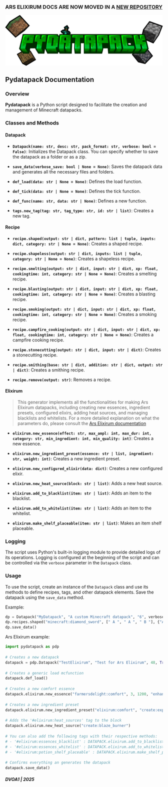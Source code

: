 ### ARS ELIXIRUM DOCS ARE NOW MOVED IN A [NEW REPOSITORY](https://github.com/DVOA1/ElixirumDocs)

![LOGO](assets/logo.png "Pydatapack logo")

## Pydatapack Documentation

### Overview
**Pydatapack** is a Python script designed to facilitate the creation and management of Minecraft datapacks.

### Classes and Methods

#### Datapack

- **`Datapack(name: str, desc: str, pack_format: str, verbose: bool = False)`**: Initializes the Datapack class. You can specify whether to save the datapack as a folder or as a zip.

- **`save_data(verbose_save: bool | None = None)`**: Saves the datapack data and generates all the necessary files and folders.

- **`def_load(data: str | None = None)`**: Defines the load function.

- **`def_tick(data: str | None = None)`**: Defines the tick function.

- **`def_func(name: str, data: str | None)`**: Defines a new function.

- **`tags.new_tag(tag: str, tag_type: str, id: str | list)`**: Creates a new tag.

#### Recipe

- **`recipe.shaped(output: str | dict, pattern: list | tuple, inputs: dict, category: str | None = None)`**: Creates a shaped recipe.

- **`recipe.shapeless(output: str | dict, inputs: list | tuple, category: str | None = None)`**: Creates a shapeless recipe.

- **`recipe.smelting(output: str | dict, input: str | dict, xp: float, cookingtime: int, category: str | None = None)`**: Creates a smelting recipe.

- **`recipe.blasting(output: str | dict, input: str | dict, xp: float, cookingtime: int, category: str | None = None)`**: Creates a blasting recipe.

- **`recipe.smoking(output: str | dict, input: str | dict, xp: float, cookingtime: int, category: str | None = None)`**: Creates a smoking recipe.

- **`recipe.campfire_cooking(output: str | dict, input: str | dict, xp: float, cookingtime: int, category: str | None = None)`**: Creates a campfire cooking recipe.

- **`recipe.stonecutting(output: str | dict, input: str | dict)`**: Creates a stonecutting recipe.

- **`recipe.smithing(base: str | dict, addition: str | dict, output: str | dict)`**: Creates a smithing recipe.

- **`recipe.remove(output: str)`**: Removes a recipe.

#### Elixirum

> This generator implements all the functionalities for making Ars Elixirum datapacks, including creating new essences, ingredient presets, configured elixirs, adding heat sources, and managing blacklists and whitelists.
For a more detailed explanation on what the parameters do, please consult the [Ars Elixirum documentation](https://github.com/DVOA1/ElixirumDocs/blob/main/README.md#elixirum)

- **`elixirum.new_essence(effect: str, max_ampl: int, max_dur: int, category: str, min_ingredient: int, min_quality: int)`**: Creates a new essence.

- **`elixirum.new_ingredient_preset(essence: str | list, ingredient: str, weight: int)`**: Creates a new ingredient preset.

- **`elixirum.new_configured_elixir(data: dict)`**: Creates a new configured elixir.

- **`elixirum.new_heat_source(block: str | list)`**: Adds a new heat source.

- **`elixirum.add_to_blacklist(item: str | list)`**: Adds an item to the blacklist.

- **`elixirum.add_to_whitelist(item: str | list)`**: Adds an item to the whitelist.

- **`elixirum.make_shelf_placeable(item: str | list)`**: Makes an item shelf placeable.

### Logging

The script uses Python's built-in logging module to provide detailed logs of its operations. Logging is configured at the beginning of the script and can be controlled via the `verbose` parameter in the `Datapack` class.

### Usage

To use the script, create an instance of the `Datapack` class and use its methods to define recipes, tags, and other datapack elements. Save the datapack using the `save_data` method.

Example:

```python
dp = Datapack("MyDatapack", "A custom Minecraft datapack", "6", verbose=True)
dp.recipes.shaped("minecraft:diamond_sword", [" A ", " A ", " B "], {"A": "minecraft:diamond", "B": "minecraft:stick"})
dp.save_data()
```

Ars Elixirum example:

```python
import pydatapack as pdp

# Creates a new datapack
datapack = pdp.Datapack("TestElixirum", "Test for Ars Elixirum", 48, True)

# Creates a generic load mcfunction
datapack.def_load()

# Creates a new comfort essence
datapack.elixirum.new_essence("farmersdelight:comfort", 3, 1200, "enhancing", 1, 10)

# Creates a new ingredient preset
datapack.elixirum.new_ingredient_preset("elixirum:comfort", "create:experience_nugget", 20)

# Adds the '#elixirum:heat_sources' tag to the block
datapack.elixirum.new_heat_source("create:blaze_burner")

# You can also add the following tags with their respective methods:
# - '#elixirum:essences_blacklist' : DATAPACK.elixirum.add_to_blacklist(ITEM)
# - '#elixirum:essences_whitelist' : DATAPACK.elixirum.add_to_whitelist(ITEM)
# - '#elixirum:potion_shelf_placeable' : DATAPACK.elixirum.make_shelf_placeable(ITEM)

# Confirms everything an generates the datapack
datapack.save_data()
```

##### DVOA1 | 2025